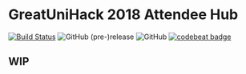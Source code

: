 # GreatUniHack 2018 Attendee Hub

[![Build Status](https://travis-ci.org/hacksoc-manchester/GUH18-Hub.svg?branch=master)](https://travis-ci.org/hacksoc-manchester/GUH18-Hub)
![GitHub (pre-)release](https://img.shields.io/github/release/hacksoc-manchester/GUH18-Hub/all.svg)
![GitHub](https://img.shields.io/github/license/hacksoc-manchester/GUH18-Hub.svg)
[![codebeat badge](https://codebeat.co/badges/5fb19431-268e-4629-9705-1811a8f45b9c)](https://codebeat.co/projects/github-com-hacksoc-manchester-guh18-hub-master)

## WIP
